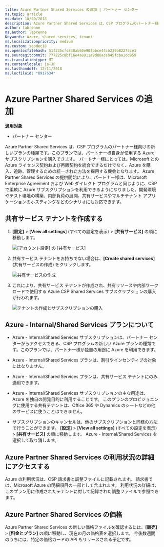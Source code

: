 ```yaml
---
title: Azure Partner Shared Services の追加 | パートナー センター
ms.topic: article
ms.date: 10/29/2018
description: Azure Partner Shared Services は、CSP プログラムのパートナー様向けの新しいプランの種類です。このプランでは、パートナー様自身が使用する Azure サブスクリプションを購入できます。
author: labrenne
ms.author: labrenne
Keywords: Azure, shared services, tenant
ms.localizationpriority: medium
ms.custom: seodec18
ms.openlocfilehash: 51f235cfc840ab60e90fbbce44cb239b82273ce1
ms.sourcegitcommit: 777225c8bf16e4a8811a9d88aceb45fcba1cd959
ms.translationtype: MT
ms.contentlocale: ja-JP
ms.lasthandoff: 12/11/2018
ms.locfileid: "8917634"
---
```

# <a name="add-azure-partner-shared-services"></a>Azure Partner Shared Services の追加

**適用対象**

-  パートナー センター

Azure Partner Shared Services は、CSP プログラムのパートナー様向けの新しいプランの種類です。このプランでは、パートナー様自身が使用する Azure サブスクリプションを購入できます。  パートナー様にとっては、Microsoft との Azure ライセンス契約および再販契約を統合できるだけでなく、Azure を購入、追跡、管理するための統一された方法を採用する機会となります。 Azure Partner Shared Services の提供開始により、パートナー様は、Microsoft Enterprise Agreement および Web ダイレクト プログラムと同じように、CSP で柔軟に Azure サブスクリプションを利用できるようになりました。開発環境やテスト環境の構築、内部負荷の展開、共有サービスやマルチテナント アプリケーションのホスティングなどのシナリオにも対応できます。  

## <a name="create-the-shared-services-tenant"></a>共有サービス テナントを作成する

1. **[設定]** > **[View all settings]** (すべての設定を表示) > **[共有サービス]** の順に移動します。

    ![**[アカウント設定]** の **[共有サービス]**](images/sharedservices2.png)

2. 共有サービス テナントをお持ちでない場合は、**[Create shared services]** (共有サービスの作成) をクリックします。

    ![共有サービスの作成](images/sharedservices3.png)

3. これにより、共有サービス テナントが作成され、共有リソースや内部ワークロードで使用する Azure CSP Shared Services サブスクリプションの購入が行われます。

    ![テナントの作成とサブスクリプションの購入](images/sharedservices5.png)

## <a name="about-the-azure--internalshared-services-offer"></a>Azure - Internal/Shared Services プランについて

- Azure - Internal/Shared Services サブスクリプションは、パートナー センターからアクセスできる、CSP プログラムの新しい Azure プランの種類です。このプランでは、パートナー様が独自の用途に Azure を利用できます。 

- Azure - Internal/Shared Services プランは、割引やインセンティブの対象にはなりません。

- Azure - Internal/Shared Services プランは、共有サービス テナントにのみ適用できます。

- Azure - Internal/Shared Services サブスクリプションの主な用途は、Azure を独自の開発目的に利用することです。 このプランのプロビジョニングに使用する共有テナントは、Office 365 や Dynamics のシートなどの他のサービスに使うことはできません。 

- サブスクリプションのキャンセルは、他のサブスクリプションと同様の方法で行うことができます。 **[設定]** > **[View all settings]** (すべての設定を表示) > **[共有サービス]** の順に移動します。 Azure - Internal/Shared Services を選択して取り消します。

## <a name="accessing-azure-partner-shared-services-consumption-details"></a>Azure Partner Shared Services の利用状況の詳細にアクセスする

Azure の利用状況は、CSP 請求書と調整ファイルに記載されます。 請求書では、Microsoft Azure の明細項目の一部として含まれます。 利用状況の詳細は、このプラン用に作成されたテナントに対して記録された調整ファイルで参照できます。 

## <a name="azure-partner-shared-services-pricing"></a>Azure Partner Shared Services の価格

Azure Partner Shared Services の新しい価格ファイルを確認するには、**[販売]** >  **[料金とプラン]** の順に移動し、現在の月の価格表を選択します。 今後数週間のうちには、特定の価格カードの API もリリースされる予定です。


